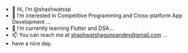 - 👋 Hi, I’m @shashwatssp
- 👀 I’m interested in Competitive Programming and Cross-platform App Development ...
- 🌱 I’m currently learning Flutter and DSA...
- 📫 You can reach me at  shashwatshagunpandey@gmail.com ...
- have a nice day.

<!---
shashwatssp/shashwatssp is a ✨ special ✨ repository because its `README.md` (this file) appears on your GitHub profile.
You can click the Preview link to take a look at your changes.
--->
